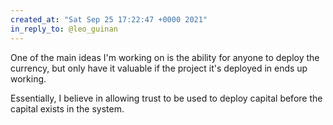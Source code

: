 ```yaml
---
created_at: "Sat Sep 25 17:22:47 +0000 2021"
in_reply_to: @leo_guinan
---
```


One of the main ideas I'm working on is the ability for anyone to deploy the currency, but only have it valuable if the project it's deployed in ends up working.

Essentially, I believe in allowing trust to be used to deploy capital before the capital exists in the system.